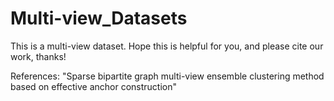 # Multi-view_Datasets
This is a multi-view dataset. Hope this is helpful for you, and please cite our work, thanks!

References: "Sparse bipartite graph multi-view ensemble clustering method based on effective anchor construction"
